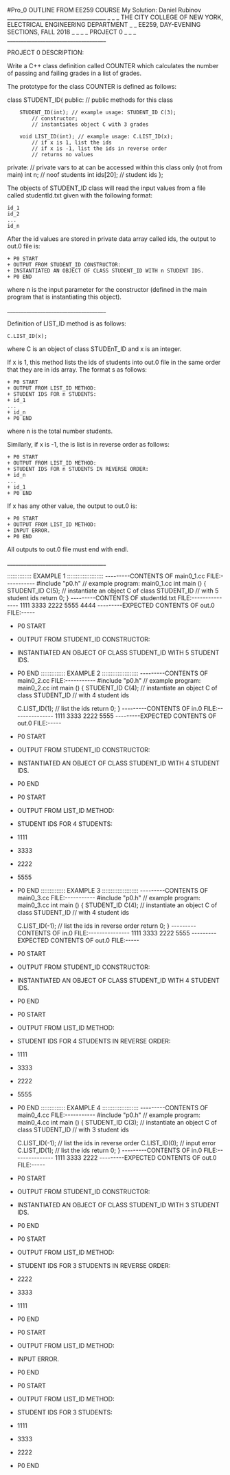 #Pro_0 OUTLINE FROM EE259 COURSE
My Solution: Daniel Rubinov
\_\_\_\_\_\_\_\_\_\_\_\_\_\_\_\_\_\_\_\_\_\_\_\_\_\_\_\_\_\_\_\_\_\_\_\_
\_                                                                    \_
\_   THE CITY COLLEGE OF NEW YORK, ELECTRICAL ENGINEERING DEPARTMENT  \_
\_                EE259, DAY-EVENING SECTIONS, FALL 2018              \_
\_                                                                    \_
\_                              PROJECT 0                             \_
\_                                                                    \_
\_\_\_\_\_\_\_\_\_\_\_\_\_\_\_\_\_\_\_\_\_\_\_\_\_\_\_\_\_\_\_\_\_\_\_\_

PROJECT 0 DESCRIPTION:

Write a C++ class definition called COUNTER which calculates the 
number of passing and failing grades in a list of grades. 

The prototype for the  class COUNTER is defined as follows:

  class STUDENT_ID{
   public:      // public methods for this class

        STUDENT_ID(int); // example usage: STUDENT_ID C(3);
			// constructor;
			// instantiates object C with 3 grades

        void LIST_ID(int); // example usage: C.LIST_ID(x);
			// if x is 1, list the ids
			// if x is -1, list the ids in reverse order
			// returns no values

   private: // private vars to at can be accessed within this class only (not from main)
        int n;  // noof students
	int ids[20]; // student ids
   };

The objects of STUDENT_ID class will read the input values from a file called
studentId.txt given with the following format:

	id_1
	id_2
	...
	id_n

After the id values are stored in private data array called ids, the output 
to out.0 file is:

	+ P0 START 
	+ OUTPUT FROM STUDENT_ID CONSTRUCTOR:
	+ INSTANTIATED AN OBJECT OF CLASS STUDENT_ID WITH n STUDENT IDS.
	+ P0 END

where n is the input parameter for the constructor (defined in the main
program that is instantiating this object).

\_\_\_\_\_\_\_\_\_\_\_\_\_\_\_\_\_\_\_\_\_\_\_\_\_\_\_\_\_\_\_\_\_\_\_\_

Definition of LIST_ID method is as follows:

	C.LIST_ID(x);

where C is an object of class STUDEnT_ID and x is an integer. 

If x is 1, this method lists the ids of students into out.0 file 
in the same order that they are in ids array. The format s as follows:

	+ P0 START 
	+ OUTPUT FROM LIST_ID METHOD:
	+ STUDENT IDS FOR n STUDENTS:
	+ id_1	
	...
	+ id_n	
	+ P0 END

where n is the total number students.

Similarly, if x is -1, the is list is in reverse order as follows:

	+ P0 START 
	+ OUTPUT FROM LIST_ID METHOD:
	+ STUDENT IDS FOR n STUDENTS IN REVERSE ORDER:
	+ id_n	
	...
	+ id_1	
	+ P0 END

If x has any other value, the output to out.0 is:

	+ P0 START 
	+ OUTPUT FROM LIST_ID METHOD:
	+ INPUT ERROR.
	+ P0 END

All outputs to out.0 file must end with endl.

\_\_\_\_\_\_\_\_\_\_\_\_\_\_\_\_\_\_\_\_\_\_\_\_\_\_\_\_\_\_\_\_\_\_\_\_

:::::::::::::: EXAMPLE 1 ::::::::::::::::::::: 
---------CONTENTS OF main0_1.cc FILE:-----------
#include "p0.h"
// example program: main0_1.cc
int main ()
{
        STUDENT_ID C(5); // instantiate an object C of class STUDENT_ID
			// with 5 student ids
	return 0;
}
---------CONTENTS OF studentId.txt FILE:---------------
1111
3333
2222
5555
4444
---------EXPECTED CONTENTS OF out.0 FILE:-----
+ P0 START 
+ OUTPUT FROM STUDENT_ID CONSTRUCTOR:
+ INSTANTIATED AN OBJECT OF CLASS STUDENT_ID WITH 5 STUDENT IDS.
+ P0 END
:::::::::::::: EXAMPLE 2 ::::::::::::::::::::: 
---------CONTENTS OF main0_2.cc FILE:-----------
#include "p0.h"
// example program: main0_2.cc
int main ()
{
        STUDENT_ID C(4); // instantiate an object C of class STUDENT_ID
			// with 4 student ids

	C.LIST_ID(1);	// list the ids
	return 0;
}
---------CONTENTS OF in.0 FILE:---------------
1111
3333
2222
5555
---------EXPECTED CONTENTS OF out.0 FILE:-----
+ P0 START 
+ OUTPUT FROM STUDENT_ID CONSTRUCTOR:
+ INSTANTIATED AN OBJECT OF CLASS STUDENT_ID WITH 4 STUDENT IDS.
+ P0 END
+ P0 START 
+ OUTPUT FROM LIST_ID METHOD:
+ STUDENT IDS FOR 4 STUDENTS:
+ 1111
+ 3333
+ 2222
+ 5555
+ P0 END
:::::::::::::: EXAMPLE 3 ::::::::::::::::::::: 
---------CONTENTS OF main0_3.cc FILE:-----------
#include "p0.h"
// example program: main0_3.cc
int main ()
{
        STUDENT_ID C(4); // instantiate an object C of class STUDENT_ID
			// with 4 student ids

	C.LIST_ID(-1);	// list the ids in reverse order
	return 0;
}
---------CONTENTS OF in.0 FILE:---------------
1111
3333
2222
5555
---------EXPECTED CONTENTS OF out.0 FILE:-----
+ P0 START 
+ OUTPUT FROM STUDENT_ID CONSTRUCTOR:
+ INSTANTIATED AN OBJECT OF CLASS STUDENT_ID WITH 4 STUDENT IDS.
+ P0 END
+ P0 START 
+ OUTPUT FROM LIST_ID METHOD:
+ STUDENT IDS FOR 4 STUDENTS IN REVERSE ORDER:
+ 1111
+ 3333
+ 2222
+ 5555
+ P0 END
:::::::::::::: EXAMPLE 4 ::::::::::::::::::::: 
---------CONTENTS OF main0_4.cc FILE:-----------
#include "p0.h"
// example program: main0_4.cc
int main ()
{
        STUDENT_ID C(3); // instantiate an object C of class STUDENT_ID
			// with 3 student ids

	C.LIST_ID(-1);	// list the ids in reverse order
	C.LIST_ID(0);	// input error
	C.LIST_ID(1);	// list the ids 
	return 0;
}
---------CONTENTS OF in.0 FILE:---------------
1111
3333
2222
---------EXPECTED CONTENTS OF out.0 FILE:-----
+ P0 START 
+ OUTPUT FROM STUDENT_ID CONSTRUCTOR:
+ INSTANTIATED AN OBJECT OF CLASS STUDENT_ID WITH 3 STUDENT IDS.
+ P0 END
+ P0 START 
+ OUTPUT FROM LIST_ID METHOD:
+ STUDENT IDS FOR 3 STUDENTS IN REVERSE ORDER:
+ 2222
+ 3333
+ 1111
+ P0 END
+ P0 START 
+ OUTPUT FROM LIST_ID METHOD:
+ INPUT ERROR.
+ P0 END
+ P0 START 
+ OUTPUT FROM LIST_ID METHOD:
+ STUDENT IDS FOR 3 STUDENTS:
+ 1111
+ 3333
+ 2222
+ P0 END

